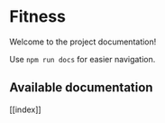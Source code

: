 # Fitness

Welcome to the project documentation!

Use `npm run docs` for easier navigation.

## Available documentation

[[index]]
